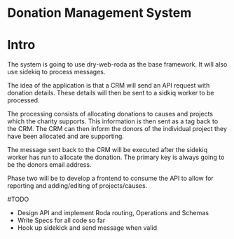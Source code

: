 # Donation Management System

# Intro

The system is going to use dry-web-roda as the base framework. It will
also use sidekiq to process messages.

The idea of the application is that a CRM will send an API request with
donation details. These details will then be sent to a sidkiq worker to be
processed.

The processing consists of allocating donations to causes and projects
which the charity supports. This information is then sent as a tag back
to the CRM. The CRM can then inform the donors of the individual project
they have been allocated and are supporting.

The message sent back to the CRM will be executed after the sidekiq worker
has run to allocate the donation. The primary key is always going to be
the donors email address.

Phase two will be to develop a frontend to consume the API to allow for
reporting and adding/editing of projects/causes.

#TODO

* Design API and implement Roda routing, Operations and Schemas
* Write Specs for all code so far
* Hook up sidekick and send message when valid

